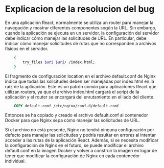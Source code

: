# Explicacion de la resolucion del bug

En una aplicación React, normalmente se utiliza un router para manejar la navegación y mostrar diferentes componentes según la URL. Sin embargo, cuando la aplicación se ejecuta en un servidor, la configuración del servidor debe indicar cómo manejar las solicitudes de URL. En particular, debe indicar cómo manejar solicitudes de rutas que no corresponden a archivos físicos en el servidor.
``` bash
    {
        try_files $uri $uri/ /index.html;
    }
```
El fragmento de configuración location en el archivo default.conf de Nginx indica que todas las solicitudes deben ser manejadas por index.html en la raíz de la aplicación. Este es un patrón común para aplicaciones React que utilizan routers, ya que el archivo index.html cargará el script de la aplicación y el router se encargará del enrutamiento en el lado del cliente.

``` Dockerfile
    COPY default.conf /etc/nginx/conf.d/default.conf 
```

Entonces se ha copiado y creado el archivo default.conf al contenedor Docker para que Nginx sepa cómo manejar las solicitudes de URL.

 Si el archivo no está presente, Nginx no tendrá ninguna configuración por defecto para manejar las solicitudes y podría resultar en errores al intentar acceder a las rutas de la aplicación React. Además, si se necesita modificar la configuración de Nginx en el futuro, se puede modificar el archivo default.conf en la imagen Docker y volver a construir la imagen en lugar de tener que modificar la configuración de Nginx en cada contenedor individual.